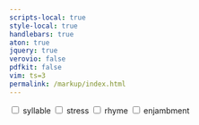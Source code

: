 ```yaml
---
scripts-local: true
style-local: true
handlebars: true
aton: true
jquery: true
verovio: false
pdfkit: false
vim: ts=3
permalink: /markup/index.html
---
```



<div id="contents-markup-header"></div>

<div class="options">
<input id="check-syllable" onchange="toggleSyllable(event)" type=checkbox>&nbsp;syllable
<input id="check-stress" onchange="toggleStress(event)" type=checkbox>&nbsp;stress
<input id="check-rhyme" onchange="toggleRhyme(event)" type=checkbox>&nbsp;rhyme
<input id="check-enjambment" onchange="toggleEnjambment(event)" type=checkbox>&nbsp;enjambment
</div>
<!--
<input onchange="toggleSyllableCount(event)", type=checkbox>&nbsp;count
<input onchange="toggleElision(event)", type=checkbox>&nbsp;elision
<input onchange="toggleGrid(event)", type=checkbox>&nbsp;grid
-->

<div id="contents-markup"></div>

<center><textarea oninput="updateDisplay(event)" onkeydown="handleTabKeyPressInTextArea(event)" id="editor" style="visibility:hidden; width:90%; height:200px; margin-top:30px;"></textarea></center>

<div style='margin-bottom:200px;'></div>

<script>

function updateDisplay(event) {
		console.warn("UPDATE DISPLAY", event.target.value);
		displayTextareaContents();
}

function handleTabKeyPressInTextArea(e) {

	console.warn("KEY", e.key);

	if (e.key === "Tab") {
		e.preventDefault(); // Prevent the default tab behavior
            
		var textarea = e.target;
		var start = textarea.selectionStart;
		var end = textarea.selectionEnd;
            
		// Insert a tab character at the current cursor position
		var tabCharacter = "\t";
		textarea.value = textarea.value.substring(0, start) + tabCharacter + textarea.value.substring(end);
            
		// Move the cursor to the end of the inserted tab
		textarea.selectionStart = textarea.selectionEnd = start + tabCharacter.length;
	} else if (e.key == "ArrowRight") {
		e.stopPropagation();
	} else if (e.key == "ArrowLeft") {
		e.stopPropagation();
	} else if (e.key == "ArrowUp") {
		e.stopPropagation();
	} else if (e.key == "ArrowDown") {
		e.stopPropagation();
	}
}

</script>




